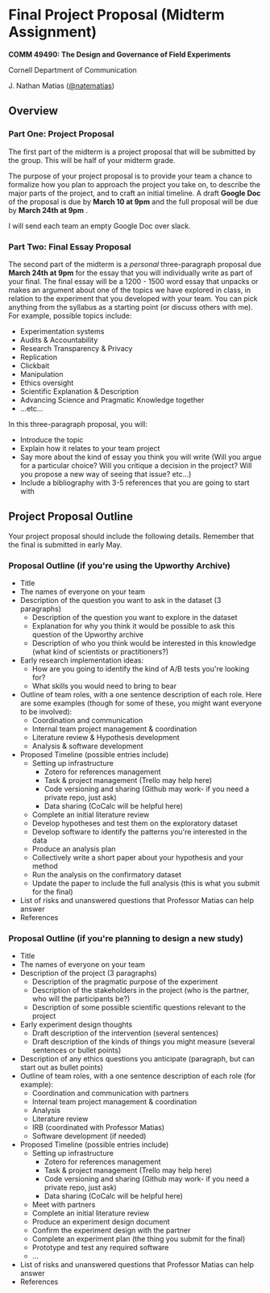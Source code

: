 # Final Project Proposal (Midterm Assignment)

**COMM 49490: The Design and Governance of Field Experiments**

Cornell Department of Communication

J. Nathan Matias ([@natematias](https://twitter.com/natematias))

## Overview

### Part One: Project Proposal
The first part of the midterm is a project proposal that will be submitted by the group. This will be half of your midterm grade.

The purpose of your project proposal is to provide your team a chance to formalize how you plan to approach the project you take on, to describe the major parts of the project, and to craft an initial timeline. A draft **Google Doc** of the proposal is due by **March 10 at 9pm** and the full proposal will be due by **March 24th at 9pm** .

I will send each team an empty Google Doc over slack.

### Part Two: Final Essay Proposal
The second part of the midterm is a *personal* three-paragraph proposal due **March 24th at 9pm** for the essay that you will individually write as part of your final. The final essay will be a 1200 - 1500 word essay that unpacks or makes an argument about one of the topics we have explored in class, in relation to the experiment that you developed with your team. You can pick anything from the syllabus as a starting point (or discuss others with me). For example, possible topics include:
* Experimentation systems
* Audits & Accountability
* Research Transparency & Privacy
* Replication
* Clickbait
* Manipulation
* Ethics oversight
* Scientific Explanation & Description
* Advancing Science and Pragmatic Knowledge together
* ...etc...

In this three-paragraph proposal, you will:
* Introduce the topic
* Explain how it relates to your team project
* Say more about the kind of essay you think you will write (Will you argue for a particular choice? Will you critique a decision in the project? Will you propose a new way of seeing that issue? etc...)
* Include a bibliography with 3-5 references that you are going to start with

## Project Proposal Outline
Your project proposal should include the following details. Remember that the final is submitted in early May.

### Proposal Outline (if you're using the Upworthy Archive)
* Title
* The names of everyone on your team
* Description of the question you want to ask in the dataset (3 paragraphs)
  * Description of the question you want to explore in the dataset
  * Explanation for why you think it would be possible to ask this question of the Upworthy archive
  * Description of who you think would be interested in this knowledge (what kind of scientists or practitioners?)
* Early research implementation ideas:
  * How are you going to identify the kind of A/B tests you're looking for?
  * What skills you would need to bring to bear
* Outline of team roles, with a one sentence description of each role. Here are some examples (though for some of these, you might want everyone to be involved):
  * Coordination and communication
  * Internal team project management & coordination
  * Literature review & Hypothesis development
  * Analysis & software development 
* Proposed Timeline (possible entries include)
  * Setting up infrastructure
    * Zotero for references management
    * Task & project management (Trello may help here)
    * Code versioning and sharing (Github may work- if you need a private repo, just ask)
    * Data sharing (CoCalc will be helpful here)
  * Complete an initial literature review
  * Develop hypotheses and test them on the exploratory dataset
  * Develop software to identify the patterns you're interested in the data
  * Produce an analysis plan
  * Collectively write a short paper about your hypothesis and your method
  * Run the analysis on the confirmatory dataset
  * Update the paper to include the full analysis (this is what you submit for the final)
* List of risks and unanswered questions that Professor Matias can help answer
* References 

### Proposal Outline (if you're planning to design a new study)
* Title
* The names of everyone on your team
* Description of the project (3 paragraphs)
  * Description of the pragmatic purpose of the experiment
  * Description of the stakeholders in the project (who is the partner, who will the participants be?)
  * Description of some possible scientific questions relevant to the project
* Early experiment design thoughts
  * Draft description of the intervention (several sentences)
  * Draft description of the kinds of things you might measure (several sentences or bullet points)
* Description of any ethics questions you anticipate (paragraph, but can start out as bullet points)
* Outline of team roles, with a one sentence description of each role (for example):
  * Coordination and communication with partners
  * Internal team project management & coordination
  * Analysis
  * Literature review
  * IRB (coordinated with Professor Matias)
  * Software development (if needed)
* Proposed Timeline (possible entries include)
  * Setting up infrastructure
    * Zotero for references management
    * Task & project management (Trello may help here)
    * Code versioning and sharing (Github may work- if you need a private repo, just ask)
    * Data sharing (CoCalc will be helpful here)
  * Meet with partners
  * Complete an initial literature review
  * Produce an experiment design document
  * Confirm the experiment design with the partner
  * Complete an experiment plan  (the thing you submit for the final)
  * Prototype and test any required software
  * ...
* List of risks and unanswered questions that Professor Matias can help answer
* References 

